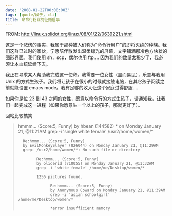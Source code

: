 ```yaml
---
date: "2008-01-22T00:00:00Z"
tags: [quote/段子, cli]
title: 命令行粉丝的征婚启事
---
```


FROM: http://linux.solidot.org/linux/08/01/22/0639221.shtml

这是一个悲伤的事实，我属于那种被人们称为"命令行用户"的即将灭绝的种族。我们这群已过时的家伙，宁愿陪伴散发出温柔绿光的屏幕，文字铺满那冷色方块状的图形界面。我们使用 sh，scp，偶尔也用 ftp.... 因为我们的数量太稀少了，我必须让本血统延续下去。

我正在寻求某人帮助我完成这一使命。我需要一位女性（显而易见），乐意与我用 Unix 的方式生孩子。我们将让孩子在很小的时候就接触电脑，在其它孩子阅读之前就能设置 emacs mode。我有足够的收入让这个家庭过得舒服....

如果你是位 23 到 43 之间的女性，愿意以命令行的方式生孩子，请通知我，让我们一起完成这一进程（如果你愿意生一个以上的孩子，那就更好了）。

回帖比较搞笑

> hmmm... (Score:5, Funny)
> by hbean (144582) * on Monday January 21, @11:21AM
> grep -i 'single white female' /usr2/home/women/*
> 
>       Re:hmmm... (Score:5, Funny)
>       by EvilMonkeySlayer (826044) on Monday January 21, @11:29AM
>       grep: /usr2/home/women/*: No such file or directory
>
>             Re:hmmm... (Score:5, Funny)
>             by oliderid (710055) on Monday January 21, @11:32AM
>             grep -i 'white female' /home/me/Desktop/women/*
>
>             1256 pictures found.
>
>                   Re:hmmm... (Score:5, Funny)
>                   by Anonymous Coward on Monday January 21, @11:39AM
>                   grep -i 'asian schoolgirl' /home/me/Desktop/women/*
>
>                   *error insufficient memory
